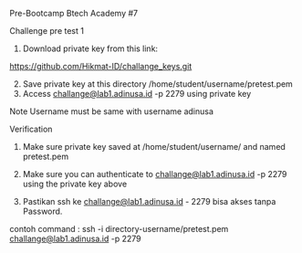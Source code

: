 Pre-Bootcamp Btech Academy #7

Challenge pre test 1

1. Download private key from this link:

https://github.com/Hikmat-ID/challange_keys.git

2. Save private key at this directory /home/student/username/pretest.pem
3. Access challange@lab1.adinusa.id -p 2279 using private key

Note Username must be same with username adinusa



Verification
1. Make sure private key saved at /home/student/username/ and named pretest.pem

2. Make sure you can authenticate to challange@lab1.adinusa.id -p 2279 using the private key above

3. Pastikan ssh ke challange@lab1.adinusa.id - 2279 bisa akses tanpa Password.

contoh command : ssh -i directory-username/pretest.pem challange@lab1.adinusa.id -p 2279
